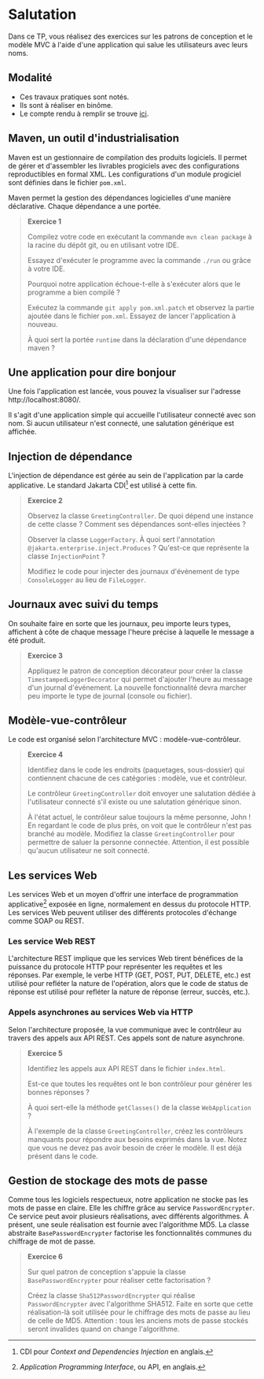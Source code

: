 # Salutation
Dans ce TP, vous réalisez des exercices sur les patrons de conception et le modèle MVC à l'aide d'une application qui salue les utilisateurs avec leurs noms.

## Modalité
* Ces travaux pratiques sont notés.
* Ils sont à réaliser en binôme.
* Le compte rendu à remplir se trouve [ici](Rapport.md).

## Maven, un outil d'industrialisation
Maven est un gestionnaire de compilation des produits logiciels.
Il permet de gérer et d'assembler les livrables progiciels avec des configurations reproductibles en formal XML.
Les configurations d'un module progiciel sont définies dans le fichier `pom.xml`.

Maven permet la gestion des dépendances logicielles d'une manière déclarative. Chaque dépendance a une portée.

> **Exercice 1**
>
> Compilez votre code en exécutant la commande `mvn clean package` à la racine du dépôt git, ou en utilisant votre IDE.
> 
> Essayez d'exécuter le programme avec la commande `./run` ou grâce à votre IDE.
> 
> Pourquoi notre application échoue-t-elle à s'exécuter alors que le programme a bien compilé ?
> 
> Exécutez la commande `git apply pom.xml.patch` et observez la partie ajoutée dans le fichier `pom.xml`.
> Essayez de lancer l'application à nouveau.
> 
> À quoi sert la portée `runtime` dans la déclaration d'une dépendance maven ?


## Une application pour dire bonjour
Une fois l'application est lancée, vous pouvez la visualiser sur l'adresse http://localhost:8080/.

Il s'agit d'une application simple qui accueille l'utilisateur connecté avec son nom. Si aucun utilisateur n'est connecté, une salutation générique est affichée.

## Injection de dépendance
L'injection de dépendance est gérée au sein de l'application par la carde applicative. Le standard Jakarta CDI[^2] est utilisé à cette fin.

> **Exercice 2**
> 
> Observez la classe `GreetingController`.
> De quoi dépend une instance de cette classe ?
> Comment ses dépendances sont-elles injectées ?
> 
> Observer la classe `LoggerFactory`.
> À quoi sert l'annotation `@jakarta.enterprise.inject.Produces` ?
> Qu'est-ce que représente la classe `InjectionPoint` ?
> 
> Modifiez le code pour injecter des journaux d'événement de type `ConsoleLogger` au lieu de `FileLogger`.

## Journaux avec suivi du temps
On souhaite faire en sorte que les journaux, peu importe leurs types, affichent à côte de chaque message l'heure précise à laquelle le message a été produit.

> **Exercice 3**
>
> Appliquez le patron de conception décorateur pour créer la classe `TimestampedLoggerDecorator` qui permet d'ajouter l'heure au message d'un journal d'événement. 
> La nouvelle fonctionnalité devra marcher peu importe le type de journal (console ou fichier).

## Modèle-vue-contrôleur
Le code est organisé selon l'architecture MVC : modèle-vue-contrôleur.

> **Exercice 4**
>
> Identifiez dans le code les endroits (paquetages, sous-dossier) qui contiennent chacune de ces catégories : modèle, vue et contrôleur.
> 
> Le contrôleur `GreetingController` doit envoyer une salutation dédiée à l'utilisateur connecté s'il existe ou une salutation générique sinon.
> 
> À l'état actuel, le contrôleur salue toujours la même personne, John ! En regardant le code de plus près, on voit que le contrôleur n'est pas branché au modèle.
> Modifiez la classe `GreetingController` pour permettre de saluer la personne connectée.
> Attention, il est possible qu'aucun utilisateur ne soit connecté.

## Les services Web
Les services Web et un moyen d'offrir une interface de programmation applicative[^1] exposée en ligne, normalement en dessus du protocole HTTP.
Les services Web peuvent utiliser des différents protocoles d'échange comme SOAP ou REST.

### Les service Web REST
L'architecture REST implique que les services Web tirent bénéfices de la puissance du protocole HTTP pour représenter les requêtes et les réponses.
Par exemple, le verbe HTTP (GET, POST, PUT, DELETE, etc.) est utilisé pour refléter la nature de l'opération, alors que le code de status de réponse est utilisé pour refléter la nature de réponse (erreur, succès, etc.).

### Appels asynchrones au services Web via HTTP
Selon l'architecture proposée, la vue communique avec le contrôleur au travers des appels aux API REST. Ces appels sont de nature asynchrone.

> **Exercice 5**
>
> Identifiez les appels aux API REST dans le fichier `index.html`.
> 
> Est-ce que toutes les requêtes ont le bon contrôleur pour générer les bonnes réponses ?
> 
> À quoi sert-elle la méthode `getClasses()` de la classe `WebApplication` ?
> 
> À l'exemple de la classe `GreetingController`, créez les contrôleurs manquants pour répondre aux besoins exprimés dans la vue.
> Notez que vous ne devez pas avoir besoin de créer le modèle. Il est déjà présent dans le code.

## Gestion de stockage des mots de passe
Comme tous les logiciels respectueux, notre application ne stocke pas les mots de passe en claire.
Elle les chiffre grâce au service `PasswordEncrypter`.
Ce service peut avoir plusieurs réalisations, avec différents algorithmes.
À présent, une seule réalisation est fournie avec l'algorithme MD5.
La classe abstraite `BasePasswordEncrypter` factorise les fonctionnalités communes du chiffrage de mot de passe.

> **Exercice 6**
>
> Sur quel patron de conception s'appuie la classe `BasePasswordEncrypter` pour réaliser cette factorisation ? 
>
> Créez la classe `Sha512PasswordEncrypter` qui réalise `PasswordEncrypter` avec l'algorithme SHA512.
> Faite en sorte que cette réalisation-là soit utilisée pour le chiffrage des mots de passe au lieu de celle de MD5.
> Attention : tous les anciens mots de passe stockés seront invalides quand on change l'algorithme.

[^1]: *Application Programming Interface*, ou API, en anglais.
[^2]: CDI pour *Context and Dependencies Injection* en anglais.

